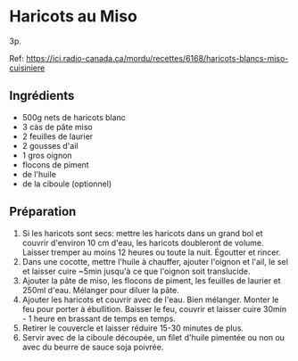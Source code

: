# Haricots au Miso

3p.

Ref: https://ici.radio-canada.ca/mordu/recettes/6168/haricots-blancs-miso-cuisiniere

## Ingrédients

* 500g nets de haricots blanc
* 3 càs de pâte miso
* 2 feuilles de laurier
* 2 gousses d'ail
* 1 gros oignon
* flocons de piment
* de l'huile
* de la ciboule (optionnel)

## Préparation

1. Si les haricots sont secs: mettre les haricots dans un grand bol et couvrir d'environ 10 cm d'eau, les haricots doubleront de volume. Laisser tremper au moins 12 heures ou toute la nuit. Égoutter et rincer.
2. Dans une cocotte, mettre l'huile à chauffer, ajouter l'oignon et l'ail, le sel et laisser cuire ~5min jusqu'à ce que l'oignon soit translucide.
3. Ajouter la pâte de miso, les flocons de piment, les feuilles de laurier et 250ml d'eau. Mélanger pour diluer la pâte.
4. Ajouter les haricots et couvrir avec de l'eau. Bien mélanger. Monter le feu pour porter à ébullition. Baisser le feu, couvrir et laisser cuire 30min - 1 heure en brassant de temps en temps.
5. Retirer le couvercle et laisser réduire 15-30 minutes de plus.
6. Servir avec de la ciboule découpée, un filet d'huile pimentée ou non ou avec du beurre de sauce soja poivrée.
